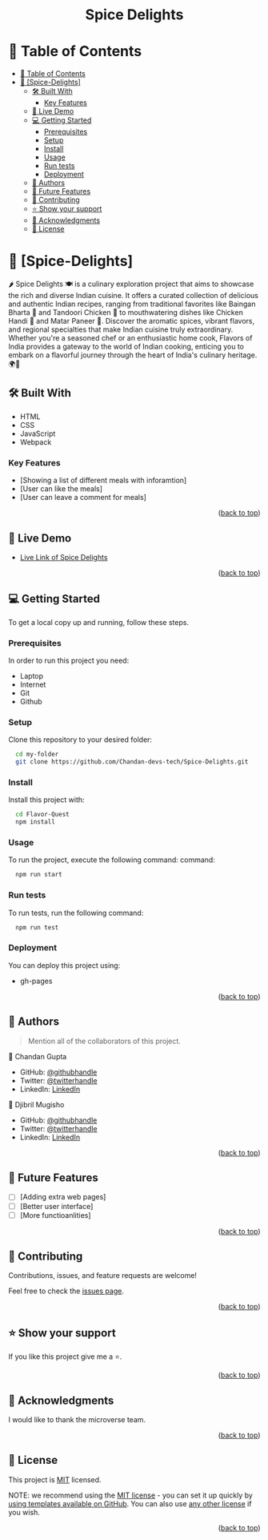 <a name="readme-top"></a>

<div align="center">

  <h1><b>Spice Delights</b></h1>

</div>

<!-- TABLE OF CONTENTS -->

# 📗 Table of Contents

- [📗 Table of Contents](#-table-of-contents)
- [📖 \[Spice-Delights\] ](#-spice-delights-)
  - [🛠 Built With ](#-built-with-)
    - [Key Features ](#key-features-)
  - [🚀 Live Demo ](#-live-demo-)
  - [💻 Getting Started ](#-getting-started-)
    - [Prerequisites](#prerequisites)
    - [Setup](#setup)
    - [Install](#install)
    - [Usage](#usage)
    - [Run tests](#run-tests)
    - [Deployment](#deployment)
  - [👥 Authors ](#-authors-)
  - [🔭 Future Features ](#-future-features-)
  - [🤝 Contributing ](#-contributing-)
  - [⭐️ Show your support ](#️-show-your-support-)
  - [🙏 Acknowledgments ](#-acknowledgments-)
  - [📝 License ](#-license-)

<!-- PROJECT DESCRIPTION -->

# 📖 [Spice-Delights] <a name="about-project"></a>

🌶️ Spice Delights 🍽️ is a culinary exploration project that aims to showcase the rich and diverse Indian cuisine. It offers a curated collection of delicious and authentic Indian recipes, ranging from traditional favorites like Baingan Bharta 🍆 and Tandoori Chicken 🍗 to mouthwatering dishes like Chicken Handi 🍛 and Matar Paneer 🧀. Discover the aromatic spices, vibrant flavors, and regional specialties that make Indian cuisine truly extraordinary. Whether you're a seasoned chef or an enthusiastic home cook, Flavors of India provides a gateway to the world of Indian cooking, enticing you to embark on a flavorful journey through the heart of India's culinary heritage. 🌍🥘

## 🛠 Built With <a name="built-with"></a>
- HTML
- CSS
- JavaScript
- Webpack
<!-- Features -->

### Key Features <a name="key-features"></a>

- [Showing a list of different meals with inforamtion]
- [User can like the meals]
- [User can leave a comment for meals]

<p align="right">(<a href="#readme-top">back to top</a>)</p>

<!-- LIVE DEMO -->

## 🚀 Live Demo <a name="live-demo"></a>

- [Live Link of Spice Delights](https://chandan-devs-tech.github.io/Spice-Delights/)

<p align="right">(<a href="#readme-top">back to top</a>)</p>

<!-- GETTING STARTED -->

## 💻 Getting Started <a name="getting-started"></a>

To get a local copy up and running, follow these steps.

### Prerequisites

In order to run this project you need:
- Laptop
- Internet
- Git
- Github
### Setup

Clone this repository to your desired folder:

```sh
  cd my-folder
  git clone https://github.com/Chandan-devs-tech/Spice-Delights.git
```
### Install

Install this project with:

```sh
  cd Flavor-Quest
  npm install
```
### Usage

To run the project, execute the following command:
 command:

```sh
  npm run start
```
### Run tests

To run tests, run the following command:

```sh
  npm run test
```
### Deployment

You can deploy this project using:

- gh-pages

<p align="right">(<a href="#readme-top">back to top</a>)</p>

<!-- AUTHORS -->

## 👥 Authors <a name="authors"></a>

> Mention all of the collaborators of this project.

👤 Chandan Gupta

- GitHub: [@githubhandle](https://github.com/Chandan-devs-tech)
- Twitter: [@twitterhandle](https://twitter.com/ChandanGuptaDev)
- LinkedIn: [LinkedIn](https://www.linkedin.com/in/chandangupta-devs/)

👤 Djibril Mugisho

- GitHub: [@githubhandle](https://github.com/DjibrilM)
- Twitter: [@twitterhandle](https://twitter.com/DjibrilMugisho)
- LinkedIn: [LinkedIn](https://www.linkedin.com/in/djibril-mugisho-509042241/)

<p align="right">(<a href="#readme-top">back to top</a>)</p>

<!-- FUTURE FEATURES -->

## 🔭 Future Features <a name="future-features"></a>

- [ ] [Adding extra web pages]
- [ ] [Better user interface]
- [ ] [More functioanlities]

<p align="right">(<a href="#readme-top">back to top</a>)</p>

<!-- CONTRIBUTING -->

## 🤝 Contributing <a name="contributing"></a>

Contributions, issues, and feature requests are welcome!

Feel free to check the [issues page](https://github.com/Chandan-devs-tech/Spice-Delights/issues).

<p align="right">(<a href="#readme-top">back to top</a>)</p>

<!-- SUPPORT -->

## ⭐️ Show your support <a name="support"></a>

If you like this project give me a ⭐️.

<p align="right">(<a href="#readme-top">back to top</a>)</p>

<!-- ACKNOWLEDGEMENTS -->

## 🙏 Acknowledgments <a name="acknowledgements"></a>

I would like to thank the microverse team.

<p align="right">(<a href="#readme-top">back to top</a>)</p>

<!-- LICENSE -->

## 📝 License <a name="license"></a>

This project is [MIT](https://github.com/Chandan-devs-tech/Spice-Delights/blob/Development/MIT.md) licensed.

NOTE: we recommend using the [MIT license](https://choosealicense.com/licenses/mit/) - you can set it up quickly by [using templates available on GitHub](https://docs.github.com/en/communities/setting-up-your-project-for-healthy-contributions/adding-a-license-to-a-repository). You can also use [any other license](https://choosealicense.com/licenses/) if you wish.

<p align="right">(<a href="#readme-top">back to top</a>)</p>
